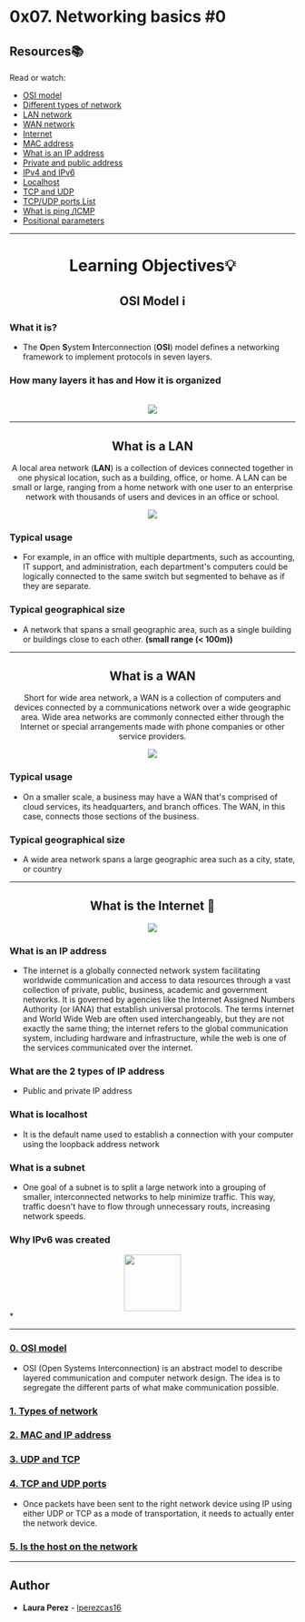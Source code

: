 # 0x07. Networking basics #0

## Resources:books:
Read or watch:
* [OSI model](https://intranet.hbtn.io/rltoken/ERGikvYsVP3sa9ZdlAAV4w)
* [Different types of network](https://intranet.hbtn.io/rltoken/H2peG3mV1MDDEK9c9FpGjA)
* [LAN network](https://intranet.hbtn.io/rltoken/GLVy5U4Ja4c2BnKYDPwT5Q)
* [WAN network](https://intranet.hbtn.io/rltoken/IghQOBbQi3Y-H82l3s9ERg)
* [Internet](https://intranet.hbtn.io/rltoken/osfQ04v-6oWuX4LdcpMYfQ)
* [MAC address](https://intranet.hbtn.io/rltoken/DjY02-vo10kphmiYSa2Msg)
* [What is an IP address](https://intranet.hbtn.io/rltoken/_pRm6TVS3zWV_cKg51Gn4Q)
* [Private and public address](https://intranet.hbtn.io/rltoken/Tj1tSxadTHv8kS9Q7lzTpQ)
* [IPv4 and IPv6](https://intranet.hbtn.io/rltoken/t9AVXK9jpPJrL5ikz5fvKA)
* [Localhost](https://intranet.hbtn.io/rltoken/uqDHdS73W-CJQakM8vERtQ)
* [TCP and UDP](https://intranet.hbtn.io/rltoken/nOeDjXQrw-N8eFmTBiuzqw)
* [TCP/UDP ports List](https://intranet.hbtn.io/rltoken/gfKJyK0ztzhyNO0SIvVibQ)
* [What is ping /ICMP](https://intranet.hbtn.io/rltoken/OPrB4crHtTLwUynA5YjVNw)
* [Positional parameters](https://intranet.hbtn.io/rltoken/yN_ZinFzBaLXuJhOhKiMfw)

---
<div align="center">

# Learning Objectives:bulb:

## OSI Model :information_source:
</div>

### What it is?
* The **O**pen **S**ystem **I**nterconnection (**OSI**) model defines a networking framework to implement protocols in seven layers.

### How many layers it has and  How it is organized

</br>

<div align="center"><img src="images/iso_layers.jpeg"/>


---

## What is a **LAN**
 A local area network (**LAN**) is a collection of devices connected together in one physical location, such as a building, office, or home. A LAN can be small or large, ranging from a home network with one user to an enterprise network with thousands of users and devices in an office or school.
  
<img src="images/Lan.jpeg"/>

</div>  

### Typical usage
* For example, in an office with multiple departments, such as accounting, IT support, and administration, each department's computers could be logically connected to the same switch but segmented to behave as if they are separate.
### Typical geographical size
*   A network that spans a small geographic area, such as
 a single building or buildings close to each other. **(small range (< 100m))**

---

<div align="center">

##  What is a **WAN**
 Short for wide area network, a WAN is a collection of computers and devices connected by a communications network over a wide geographic area. Wide area networks are commonly connected either through the Internet or special arrangements made with phone companies or other service providers.
  
<img src="images/Wan.jpeg"/>
</div>

### Typical usage
* On a smaller scale, a business may have a WAN that's comprised of cloud services, its headquarters, and branch offices. The WAN, in this case, connects those sections of the business.
### Typical geographical size
* A wide area network spans a large geographic area such as a city, state, or country

---
<div align="center">

## What is the Internet :blue_heart:
  
<img src="images/internet.jpg"/>
</div>

### What is an IP address
* The internet is a globally connected network system facilitating worldwide communication and access to data resources through a vast collection of private, public, business, academic and government networks. It is governed by agencies like the Internet Assigned Numbers Authority (or IANA) that establish universal protocols.
The terms internet and World Wide Web are often used interchangeably, but they are not exactly the same thing; the internet refers to the global communication system, including hardware and infrastructure, while the web is one of the services communicated over the internet.
### What are the 2 types of IP address
* Public and private IP address
  
### What is localhost
*  It is the default name used to establish a connection with your computer using the loopback address network
### What is a subnet
*  One goal of a subnet is to split a large network into a grouping of smaller, interconnected networks to help minimize traffic. This way, traffic doesn't have to flow through unnecessary routs, increasing network speeds.
  
### Why IPv6 was created

<div align="center">
<img src="images/ipv6.jpg" width=100 />
</div>
* 

---

### [0. OSI model](./0-OSI_model)
* OSI (Open Systems Interconnection) is an abstract model to describe layered communication and computer network design. The idea is to segregate the different parts of what make communication possible.


### [1. Types of network](./1-types_of_network)


### [2. MAC and IP address](./2-MAC_and_IP_address)

### [3. UDP and TCP](./3-UDP_and_TCP)

### [4. TCP and UDP ports](./4-TCP_and_UDP_ports)
* Once packets have been sent to the right network device using IP using either UDP or TCP as a mode of transportation, it needs to actually enter the network device.


### [5. Is the host on the network](./5-is_the_host_on_the_network)
 
---

## Author
* **Laura Perez** - [lperezcas16](https://github.com/lperezcas16)

